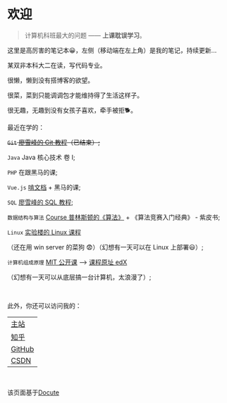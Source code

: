 ﻿
# 欢迎
> 计算机科班最大的问题 —— **上课耽误学习**。

这里是高厉害的笔记本😀，左侧（移动端在左上角）是我的笔记，持续更新...

某双非本科大二在读，写代码专业。

很懒，懒到没有搭博客的欲望。

很菜，菜到只能调调包才能维持得了生活这样子。

很无趣，无趣到没有女孩子喜欢，牵手被拒🐕。

最近在学的：

<del>`Git` [廖雪峰的 Git 教程](https://www.liaoxuefeng.com/wiki/896043488029600)（已结束）;</del>

`Java` Java 核心技术 卷 I;

`PHP` 在跟黑马的课;

`Vue.js` [啃文档](https://cn.vuejs.org/v2/guide/) + 黑马的课;

`SQL` [廖雪峰的 SQL 教程](https://www.liaoxuefeng.com/wiki/1177760294764384);

`数据结构与算法` [Course 普林斯顿的《算法》](https://www.coursera.org/learn/algorithms-part1/home/welcome) + 《算法竞赛入门经典》 - 紫皮书;

`Linux` [实验楼的 Linux 课程](https://www.lanqiao.cn/courses/1653)

（还在用 win server 的菜狗 😨）（幻想有一天可以在 Linux 上部署😃）;



`计算机组成原理` [MIT 公开课](https://www.bilibili.com/video/BV1gk4y1B7VE) --> [课程原址 edX ](https://courses.edx.org/courses/course-v1:MITx+6.004.1x_3+3T2016/course/)

（幻想有一天可以从底层搞一台计算机，太浪漫了）;





<br/>

此外，你还可以访问我的：

|                                                   |
| ------------------------------------------------- |
| [主站](https://gaolihai.top) |
| [知乎](https://www.zhihu.com/people/gao-jun-kang) |
| [GitHub](https://github.com/GAOSILIHAI)           |
| [CSDN](https://blog.csdn.net/qq_16181837) |

<br/>

该页面基于[Docute](https://docute.org/)

